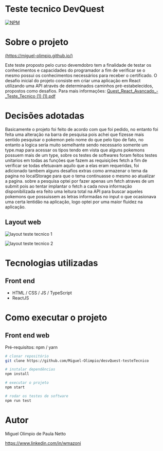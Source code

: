 # Teste tecnico DevQuest 
[![NPM](https://img.shields.io/npm/l/react)](https://github.com/Miguel-Olimpio/desvQuest-testeTecnico/blob/main/LICENSE) 

# Sobre o projeto

[(https://miguel-olimpio.github.io/)](https://Miguel-Olimpio.github.io/testeTecnicoDevQuest)

Este teste proposto pelo curso devemdobro tem a finalidade de testar os conhecimentos e capacidades do programador a fim de verificar se o mesmo possui os conhecimentos necessários para receber o certificado.
O desafio inicial do projeto consiste em criar uma aplicação em React utilizando uma API através de determinados caminhos pré-estabelecidos, propostos como desafios.
Para mais informações: [Quest_React_Avancado_-_Teste_Tecnico (1) (1).pdf](https://github.com/Miguel-Olimpio/desvQuest-testeTecnico/files/10900699/Quest_React_Avancado_-_Teste_Tecnico.1.1.pdf)

# Decisões adotadas

Basicamente o projeto foi feito de acordo com que foi pedido, no entanto foi feita uma alteração na barra de pesquisa pois achei que fizesse mais sentido pesquisar o pokemon pelo nome do que pelo tipo de fato, no entanto a logica seria muito semelhante sendo necessario somente um type.map para acessar os tipos tendo em vista que alguns pokemons possuem mais de um type, sobre os testes de softwares foram feitos testes unitarios em todas as funções que fazem as requisições fetch a fim de verificar se todas efetuavam aquilo que a elas eram requeridas, foi adicionado tambem alguns desafios extras como armazenar o tema da pagina no localStorage para que o tema continuasse o mesmo ao atualizar a pagina. sobre a pesquisa optei por fazer apenas um fetch atraves de um submit pois ao tentar implantar o fetch a cada nova informação disponibilizada era feito uma leitura total na API para buscar aqueles pokemons que possuissem as letras informadas no input o que ocasionava uma certa lentidão na aplicação, logo optei por uma maior fluidez na aplicação.

## Layout web

![layout teste tecnico 1](https://user-images.githubusercontent.com/107503116/223182445-c1e11d77-16a2-4b9d-bb6d-b4a34028a432.png)

![layout teste tecnico 2](https://user-images.githubusercontent.com/107503116/223183010-af759018-dfff-4bff-9547-03980e105efd.png)

# Tecnologias utilizadas
## Front end
- HTML / CSS / JS / TypeScript
- ReactJS

# Como executar o projeto

## Front end web
Pré-requisitos: npm / yarn

```bash
# clonar repositório
git clone https://github.com/Miguel-Olimpio/desvQuest-testeTecnico

# instalar dependências
npm install

# executar o projeto
npm start

# rodar os testes de software
npm run test
```

# Autor

Miguel Olimpio de Paula Netto

https://www.linkedin.com/in/wmazoni

